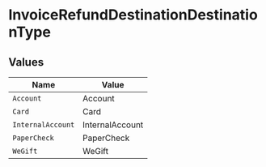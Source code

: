 # InvoiceRefundDestinationDestinationType


## Values

| Name              | Value             |
| ----------------- | ----------------- |
| `Account`         | Account           |
| `Card`            | Card              |
| `InternalAccount` | InternalAccount   |
| `PaperCheck`      | PaperCheck        |
| `WeGift`          | WeGift            |